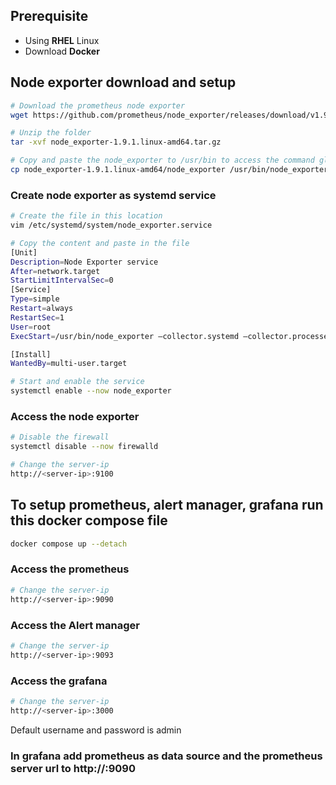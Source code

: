 ## Prerequisite

- Using **RHEL** Linux
- Download **Docker**

## Node exporter download and setup

```bash
# Download the prometheus node exporter
wget https://github.com/prometheus/node_exporter/releases/download/v1.9.1/node_exporter-1.9.1.linux-amd64.tar.gz

# Unzip the folder
tar -xvf node_exporter-1.9.1.linux-amd64.tar.gz

# Copy and paste the node_exporter to /usr/bin to access the command globally
cp node_exporter-1.9.1.linux-amd64/node_exporter /usr/bin/node_exporter
```

### Create node exporter as systemd service

```bash
# Create the file in this location
vim /etc/systemd/system/node_exporter.service
```

```bash
# Copy the content and paste in the file
[Unit]
Description=Node Exporter service
After=network.target
StartLimitIntervalSec=0
[Service]
Type=simple
Restart=always
RestartSec=1
User=root
ExecStart=/usr/bin/node_exporter –collector.systemd –collector.processes

[Install]
WantedBy=multi-user.target
```

```bash
# Start and enable the service
systemctl enable --now node_exporter
```

### Access the node exporter

```bash
# Disable the firewall
systemctl disable --now firewalld
```

```bash
# Change the server-ip
http://<server-ip>:9100
```

## To setup prometheus, alert manager, grafana run this docker compose file

```bash
docker compose up --detach
```

### Access the prometheus

```bash
# Change the server-ip
http://<server-ip>:9090
```

### Access the Alert manager

```bash
# Change the server-ip
http://<server-ip>:9093
```

### Access the grafana

```bash
# Change the server-ip
http://<server-ip>:3000
```

Default username and password is admin

### In grafana add prometheus as data source and the prometheus server url to http://<server-ip>:9090
